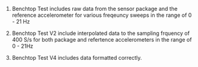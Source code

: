 1. Benchtop Test includes raw data from the sensor package and the reference accelerometer for various freqeuncy sweeps in the range of 0 - 21 Hz

2. Benchtop Test V2 include interpolated data to the sampling frquency of 400 S/s for both package and refertence accelerometers in the range of 0 - 21Hz

3. Benchtop Test V4 includes data formatted correctly.

